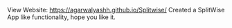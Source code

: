 View Website: https://agarwalyashh.github.io/Splitwise/
Created a SplitWise App like functionality, hope you like it.
